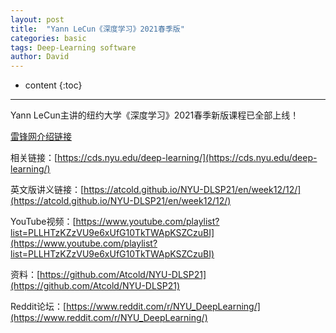 ```yaml
---
layout: post
title:  "Yann LeCun《深度学习》2021春季版"
categories: basic
tags: Deep-Learning software
author: David
---
```


* content
{:toc}

---

Yann LeCun主讲的纽约大学《深度学习》2021春季新版课程已全部上线！

[雷锋网介绍链接](https://www.leiphone.com/category/academic/kCgfPdUkGmoYkmS6.html)

相关链接：[https://cds.nyu.edu/deep-learning/](https://cds.nyu.edu/deep-learning/)

英文版讲义链接：[https://atcold.github.io/NYU-DLSP21/en/week12/12/](https://atcold.github.io/NYU-DLSP21/en/week12/12/)

YouTube视频：[https://www.youtube.com/playlist?list=PLLHTzKZzVU9e6xUfG10TkTWApKSZCzuBI](https://www.youtube.com/playlist?list=PLLHTzKZzVU9e6xUfG10TkTWApKSZCzuBI)

资料：[https://github.com/Atcold/NYU-DLSP21](https://github.com/Atcold/NYU-DLSP21)

Reddit论坛：[https://www.reddit.com/r/NYU_DeepLearning/](https://www.reddit.com/r/NYU_DeepLearning/)


